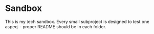 # Sandbox

This is my tech sandbox. Every small subproject is designed to test one aspecj - proper README should be in each folder.